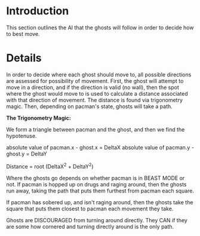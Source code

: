 # Introduction #

This section outlines the AI that the ghosts will follow in order to decide how to best move.

# Details #

In order to decide where each ghost should move to, all possible directions are assessed for possibility of movement.  First, the ghost will attempt to move in a direction, and if the direction is valid (no wall), then the spot where the ghost would move to is used to calculate a distance associated with that direction of movement.  The distance is found via trigonometry magic.  Then, depending on pacman's state, ghosts will take a path.

**The Trigonometry Magic:**

We form a triangle between pacman and the ghost, and then we find the hypotenuse.

absolute value of pacman.x - ghost.x = DeltaX
absolute value of pacman.y - ghost.y = DeltaY

Distance = root (DeltaX<sup>2</sup> + DeltaY<sup>2</sup>)

Where the ghosts go depends on whether pacman is in BEAST MODE or not.  If pacman is hopped up on drugs and raging around, then the ghosts run away, taking the path that puts them furthest from pacman each square.

If pacman has sobered up, and isn't raging around, then the ghosts take the square that puts them closest to pacman each movement they take.

Ghosts are DISCOURAGED from turning around directly.  They CAN if they are some how cornered and turning directly around is the only path.